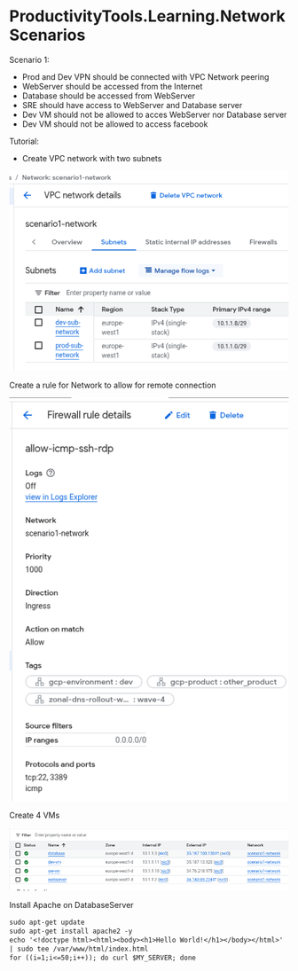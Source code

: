 # ProductivityTools.Learning.NetworkScenarios

Scenario 1:
- Prod and Dev VPN should be connected with VPC Network peering
- WebServer should be accessed from the Internet
- Database should be accessed from WebServer
- SRE should have access to WebServer and Database server
- Dev VM should not be allowed to acces WebServer nor Database server
- Dev VM should not be allowed to access facebook


Tutorial:
- Create VPC network with two subnets

![alt text](image.png)

Create a rule for Network to allow for remote connection

![alt text](image-1.png)

Create 4 VMs

![alt text](image-2.png)

Install Apache on DatabaseServer

```
sudo apt-get update
sudo apt-get install apache2 -y 
echo '<!doctype html><html><body><h1>Hello World!</h1></body></html>' | sudo tee /var/www/html/index.html
for ((i=1;i<=50;i++)); do curl $MY_SERVER; done
```